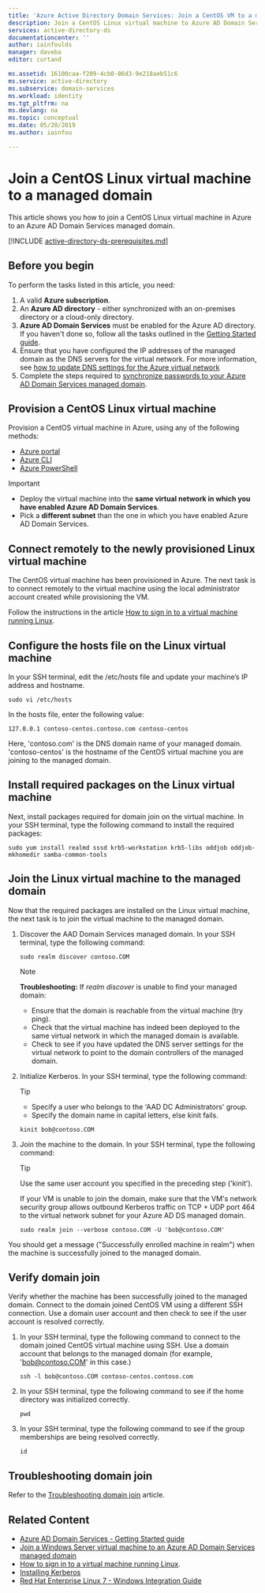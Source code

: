 ```yaml
---
title: 'Azure Active Directory Domain Services: Join a CentOS VM to a managed domain | Microsoft Docs'
description: Join a CentOS Linux virtual machine to Azure AD Domain Services
services: active-directory-ds
documentationcenter: ''
author: iainfoulds
manager: daveba
editor: curtand

ms.assetid: 16100caa-f209-4cb0-86d3-9e218aeb51c6
ms.service: active-directory
ms.subservice: domain-services
ms.workload: identity
ms.tgt_pltfrm: na
ms.devlang: na
ms.topic: conceptual
ms.date: 05/20/2019
ms.author: iainfou

---
```

# Join a CentOS Linux virtual machine to a managed domain
This article shows you how to join a CentOS Linux virtual machine in Azure to an Azure AD Domain Services managed domain.

[!INCLUDE [active-directory-ds-prerequisites.md](../../includes/active-directory-ds-prerequisites.md)]

## Before you begin
To perform the tasks listed in this article, you need:
1. A valid **Azure subscription**.
2. An **Azure AD directory** - either synchronized with an on-premises directory or a cloud-only directory.
3. **Azure AD Domain Services** must be enabled for the Azure AD directory. If you haven't done so, follow all the tasks outlined in the [Getting Started guide](tutorial-create-instance.md).
4. Ensure that you have configured the IP addresses of the managed domain as the DNS servers for the virtual network. For more information, see [how to update DNS settings for the Azure virtual network](tutorial-create-instance.md#update-dns-settings-for-the-azure-virtual-network)
5. Complete the steps required to [synchronize passwords to your Azure AD Domain Services managed domain](tutorial-create-instance.md#enable-user-accounts-for-azure-ad-ds).


## Provision a CentOS Linux virtual machine
Provision a CentOS virtual machine in Azure, using any of the following methods:
* [Azure portal](../virtual-machines/linux/quick-create-portal.md)
* [Azure CLI](../virtual-machines/linux/quick-create-cli.md)
* [Azure PowerShell](../virtual-machines/linux/quick-create-powershell.md)

> [!IMPORTANT]
> * Deploy the virtual machine into the **same virtual network in which you have enabled Azure AD Domain Services**.
> * Pick a **different subnet** than the one in which you have enabled Azure AD Domain Services.
>


## Connect remotely to the newly provisioned Linux virtual machine
The CentOS virtual machine has been provisioned in Azure. The next task is to connect remotely to the virtual machine using the local administrator account created while provisioning the VM.

Follow the instructions in the article [How to sign in to a virtual machine running Linux](../virtual-machines/linux/mac-create-ssh-keys.md?toc=%2fazure%2fvirtual-machines%2flinux%2ftoc.json).


## Configure the hosts file on the Linux virtual machine
In your SSH terminal, edit the /etc/hosts file and update your machine’s IP address and hostname.

```console
sudo vi /etc/hosts
```

In the hosts file, enter the following value:

```console
127.0.0.1 contoso-centos.contoso.com contoso-centos
```

Here, 'contoso.com' is the DNS domain name of your managed domain. 'contoso-centos' is the hostname of the CentOS virtual machine you are joining to the managed domain.


## Install required packages on the Linux virtual machine
Next, install packages required for domain join on the virtual machine. In your SSH terminal, type the following command to install the required packages:

```console
sudo yum install realmd sssd krb5-workstation krb5-libs oddjob oddjob-mkhomedir samba-common-tools
```


## Join the Linux virtual machine to the managed domain
Now that the required packages are installed on the Linux virtual machine, the next task is to join the virtual machine to the managed domain.

1. Discover the AAD Domain Services managed domain. In your SSH terminal, type the following command:

    ```console
    sudo realm discover contoso.COM
    ```

   > [!NOTE]
   > **Troubleshooting:**
   > If *realm discover* is unable to find your managed domain:  
   >    * Ensure that the domain is reachable from the virtual machine (try ping).  
   >    * Check that the virtual machine has indeed been deployed to the same virtual network in which the managed domain is available.
   >    * Check to see if you have updated the DNS server settings for the virtual network to point to the domain controllers of the managed domain.  

2. Initialize Kerberos. In your SSH terminal, type the following command:

    > [!TIP]
    > * Specify a user who belongs to the 'AAD DC Administrators' group.
    > * Specify the domain name in capital letters, else kinit fails.

    ```console
    kinit bob@contoso.COM
    ```

3. Join the machine to the domain. In your SSH terminal, type the following command:

    > [!TIP]
    > Use the same user account you specified in the preceding step ('kinit').
    >
    > If your VM is unable to join the domain, make sure that the VM's network security group allows outbound Kerberos traffic on TCP + UDP port 464 to the virtual network subnet for your Azure AD DS managed domain.

    ```console
    sudo realm join --verbose contoso.COM -U 'bob@contoso.COM'
    ```

You should get a message ("Successfully enrolled machine in realm") when the machine is successfully joined to the managed domain.


## Verify domain join
Verify whether the machine has been successfully joined to the managed domain. Connect to the domain joined CentOS VM using a different SSH connection. Use a domain user account and then check to see if the user account is resolved correctly.

1. In your SSH terminal, type the following command to connect to the domain joined CentOS virtual machine using SSH. Use a domain account that belongs to the managed domain (for example, 'bob@contoso.COM' in this case.)
    
    ```console
    ssh -l bob@contoso.COM contoso-centos.contoso.com
    ```

2. In your SSH terminal, type the following command to see if the home directory was initialized correctly.
   
    ```console
    pwd
    ```

3. In your SSH terminal, type the following command to see if the group memberships are being resolved correctly.
    
    ```console
    id
    ```


## Troubleshooting domain join
Refer to the [Troubleshooting domain join](join-windows-vm.md#troubleshoot-domain-join-issues) article.

## Related Content
* [Azure AD Domain Services - Getting Started guide](tutorial-create-instance.md)
* [Join a Windows Server virtual machine to an Azure AD Domain Services managed domain](active-directory-ds-admin-guide-join-windows-vm.md)
* [How to sign in to a virtual machine running Linux](../virtual-machines/linux/mac-create-ssh-keys.md?toc=%2fazure%2fvirtual-machines%2flinux%2ftoc.json).
* [Installing Kerberos](https://access.redhat.com/documentation/en-US/Red_Hat_Enterprise_Linux/6/html/Managing_Smart_Cards/installing-kerberos.html)
* [Red Hat Enterprise Linux 7 - Windows Integration Guide](https://access.redhat.com/documentation/en-US/Red_Hat_Enterprise_Linux/7/html/Windows_Integration_Guide/index.html)
